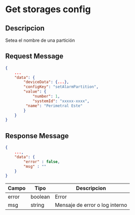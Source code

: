 # Get storages config

## Descripcion

Setea el nombre de una partición

## Request Message

```json
{
    ...
    "data": {
        "deviceData": {...},
        "configKey": "setAlarmPartition",
        "value": {
            "number": 1,
            "systemId": "xxxxx-xxxx",
         "name": "Perimetral Este"
        }
    }
}
```

## Response Message

```json
{
    ...,
    "data": {
        "error" : false,
        "msg" : ""
    }
}
```

| Campo | Tipo    | Descripcion                    |
| ----- | ------- | ------------------------------ |
| error | boolean | Error                          |
| msg   | string  | Mensaje de error o log interno |
